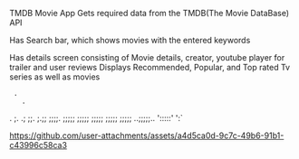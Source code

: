 TMDB Movie App
 Gets required data from the TMDB(The Movie DataBase) API

Has Search bar, which shows movies with the entered keywords

Has details screen consisting of Movie details, creator, youtube player for trailer and user reviews
Displays Recommended, Popular, and Top rated Tv series as well as movies

     .
       .
   . ;.
    .;
     ;;.
   ;.;;
   ;;;;.
   ;;;;;
   ;;;;;
   ;;;;;
   ;;;;;
   ;;;;;
 ..;;;;;..
  ':::::'
    ':`


https://github.com/user-attachments/assets/a4d5ca0d-9c7c-49b6-91b1-c43996c58ca3

